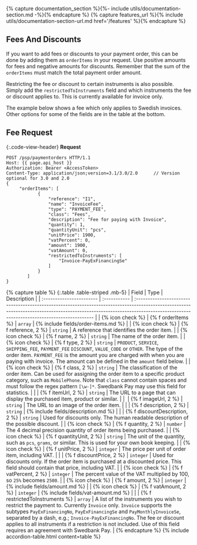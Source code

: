 {% capture documentation_section %}{%- include utils/documentation-section.md -%}{% endcapture %}
{% capture features_url %}{% include utils/documentation-section-url.md href='/features' %}{% endcapture %}

## Fees And Discounts

 If you want to add fees or discounts to your payment order, this can be done by
 adding them as `orderItems` in your request. Use positive amounts for fees and
 negative amounts for discounts. Remember that the sum of the `orderItems` must
 match the total payment order amount.

 Restricting the fee or discount to certain instruments is also possible. Simply
 add the `restrictedToInstruments` field and which instruments the fee or
 discount applies to. This is currently available for invoice only.

 The example below shows a fee which only applies to Swedish invoices. Other
 options for some of the fields are in the table at the bottom.

## Fee Request

 {:.code-view-header}
 **Request**

 ```http
POST /psp/paymentorders HTTP/1.1
Host: {{ page.api_host }}
Authorization: Bearer <AccessToken>
Content-Type: application/json;version=3.1/3.0/2.0      // Version optional for 3.0 and 2.0
{
      "orderItems": [
             {
                 "reference": "I1",
                 "name": "InvoiceFee",
                 "type": "PAYMENT_FEE",
                 "class": "Fees",
                 "description": "Fee for paying with Invoice",
                 "quantity": 1,
                 "quantityUnit": "pcs",
                 "unitPrice": 1900,
                 "vatPercent": 0,
                 "amount": 1900,
                 "vatAmount": 0,
                 "restrictedToInstruments": [
                     "Invoice-PayExFinancingSe"
                 ]
             }
         ]
}
 ```

{% capture table %}
{:.table .table-striped .mb-5}
 | Field                    | Type         | Description                                                                                                                                                                                                               |
 | :----------------------- | :----------- | :------------------------------------------------------------------------------------------------------------------------------------------------------------------------------------------------------------------------ |
 | {% icon check %} | {% f orderItems %}               | `array`      | {% include fields/order-items.md %}                                                                                                                                                                                                                                                            |
 | {% icon check %} | {% f reference, 2 %}               | `string`     | A reference that identifies the order item.                                                                                                                                                                                                                                                              |
 | {% icon check %} | {% f name, 2 %}                    | `string`     | The name of the order item.                                                                                                                                                                                                                                                                              |
 | {% icon check %} | {% f type, 2 %}                    | `string`     | `PRODUCT`, `SERVICE`, `SHIPPING_FEE`, `PAYMENT_FEE` `DISCOUNT`, `VALUE_CODE` or `OTHER`. The type of the order item. `PAYMENT_FEE` is the amount you are charged with when you are paying with invoice. The amount can be defined in the `amount` field below.                                           |
 | {% icon check %} | {% f class, 2 %}                   | `string`     | The classification of the order item. Can be used for assigning the order item to a specific product category, such as `MobilePhone`. Note that `class` cannot contain spaces and must follow the regex pattern `[\w-]*`. Swedbank Pay may use this field for statistics.                                |
 |                  | {% f itemUrl, 2 %}                 | `string`     | The URL to a page that can display the purchased item, product or similar.                                                                                                                                                                                                                               |
 |        ︎︎︎          | {% f imageUrl, 2 %}                | `string`     | The URL to an image of the order item.                                                                                                                                                                                                                                                                    |
 |                  | {% f description, 2 %}             | `string`     | {% include fields/description.md %}                                                                                                                                                                                                                                                           |
 |                  | {% f discountDescription, 2 %}     | `string`     | Used for discounts only. The human readable description of the possible discount.                                                                                                                                                                                                                                                 |
 | {% icon check %} | {% f quantity, 2 %}                | `number`    | The 4 decimal precision quantity of order items being purchased.                                                                                                                                                                                                                                         |
 | {% icon check %} | {% f quantityUnit, 2 %}            | `string`     | The unit of the quantity, such as `pcs`, `grams`, or similar. This is used for your own book keeping.                                                                                                                                                                                                    |
 | {% icon check %} | {% f unitPrice, 2 %}               | `integer`    | The price per unit of order item, including VAT.                                                                                                                                                                                                                                                         |
 |                  | {% f discountPrice, 2 %}           | `integer`    | Used for discounts only. If the order item is purchased at a discounted price. This field should contain that price, including VAT.                                                                                                                                                                                               |
 | {% icon check %} | {% f vatPercent, 2 %}              | `integer`    | The percent value of the VAT multiplied by 100, so `25%` becomes `2500`.                                                                                                                                                                                                                                 |
 | {% icon check %} | {% f amount, 2 %}                  | `integer`    | {% include fields/amount.md %}                                                                                                                                                                                                                                                                |
 | {% icon check %} | {% f vatAmount, 2 %}               | `integer`    | {% include fields/vat-amount.md %}                                                     |
 |                  | {% f restrictedToInstruments %}  | `array`      | A list of the instruments you wish to restrict the payment to. Currently `Invoice` only. `Invoice` supports the subtypes `PayExFinancingNo`, `PayExFinancingSe` and `PayMonthlyInvoiceSe`, separated by a dash, e.g.; `Invoice-PayExFinancingNo`. The fee or discount applies to all instruments if a restriction is not included. Use of this field requires an agreement with Swedbank Pay.                                    |
{% endcapture %}
{% include accordion-table.html content=table %}
